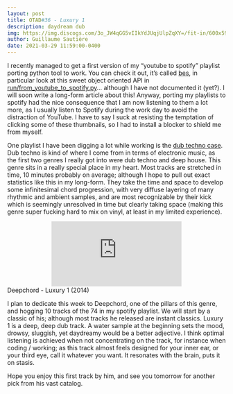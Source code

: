 ```yaml
---
layout: post
title: OTAD#36 - Luxury 1
description: daydream dub
img: https://img.discogs.com/3o_JW4qGG5vIIkYdJUqjUlpZqXY=/fit-in/600x596/filters:strip_icc():format(jpeg):mode_rgb():quality(90)/discogs-images/R-5436433-1517435394-4704.jpeg.jpg
author: Guillaume Sautière
date: 2021-03-29 11:59:00-0400
---
```


I recently managed to get a first version of my “youtube to spotify” playlist porting python tool to work. You can check it out, it’s called [bes](https://github.com/naifrec/bes), in particular look at this sweet object oriented API in [run/from_youtube_to_spotify.py](https://github.com/naifrec/bes/blob/main/run/from_youtube_to_spotify.py)… although I have not documented it (yet?). I will soon write a long-form article about this! Anyway, porting my playlists to spotify had the nice consequence that I am now listening to them a lot more, as I usually listen to Spotify during the work day to avoid the distraction of YouTube. I have to say I suck at resisting the temptation of clicking some of these thumbnails, so I had to install a blocker to shield me from myself.

One playlist I have been digging a lot while working is the [dub techno case](https://open.spotify.com/playlist/0NrjORqjkvfC1Ht1EPYru3?si=QeAH-bajQC22SobnJ5qiBg). Dub techno is kind of where I come from in terms of electronic music, as the first two genres I really got into were dub techno and deep house. This genre sits in a really special place in my heart. Most tracks are stretched in time, 10 minutes probably on average; although I hope to pull out exact statistics like this in my long-form. They take the time and space to develop some infinitesimal chord progression, with very diffuse layering of many rhythmic and ambient samples, and are most recognizable by their kick which is seemingly unresolved in time but clearly taking space (making this genre super fucking hard to mix on vinyl, at least in my limited experience).

<div class="row">
    <div class="col-sm mt-3 mt-md-0 video" align="center">
        <iframe src="https://www.youtube.com/embed/cBYOPmahjHU" frameborder="0" allow="accelerometer; autoplay; encrypted-media; gyroscope; picture-in-picture" allowfullscreen></iframe>
    </div>
</div>

<div class="caption">
    Deepchord - Luxury 1 (2014)
</div>

I plan to dedicate this week to Deepchord, one of the pillars of this genre, and hogging 10 tracks of the 74 in my spotify playlist. We will start by a classic of his; although most tracks he released are instant classics. Luxury 1 is a deep, deep dub track. A water sample at the beginning sets the mood, drowsy, sluggish, yet daydreamy would be a better adjective. I think optimal listening is achieved when not concentrating on the track, for instance when coding / working; as this track almost feels designed for your inner ear, or your third eye, call it whatever you want. It resonates with the brain, puts it on stasis.

Hope you enjoy this first track by him, and see you tomorrow for another pick from his vast catalog.
